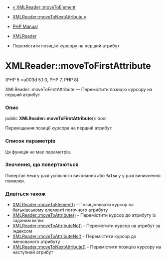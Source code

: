 - [« XMLReader::moveToElement](xmlreader.movetoelement.md)
- [XMLReader::moveToNextAttribute
»](xmlreader.movetonextattribute.md)

- [PHP Manual](index.md)
- [XMLReader](class.xmlreader.md)
- Перемістити позицію курсору на перший атрибут

# XMLReader::moveToFirstAttribute

(PHP 5 \>u003d 5.1.0, PHP 7, PHP 8)

XMLReader::moveToFirstAttribute — Перемістити позицію курсору на перший
атрибут

### Опис

public **XMLReader::moveToFirstAttribute**(): bool

Переміщення позиції курсора на перший атрибут.

### Список параметрів

Ця функція не має параметрів.

### Значення, що повертаються

Повертає **`true`** у разі успішного виконання або **`false`** у
у разі виникнення помилки.

### Дивіться також

- [XMLReader::moveToElement()](xmlreader.movetoelement.md) -
Позиціонувати курсор на батьківському елементі поточного атрибуту
- [XMLReader::moveToAttribute()](xmlreader.movetoattribute.md) -
Перемістити курсор до атрибуту із заданим ім'ям
- [XMLReader::moveToAttributeNo()](xmlreader.movetoattributeno.md) -
Перемістити курсор на атрибут за індексом
- [XMLReader::moveToAttributeNs()](xmlreader.movetoattributens.md) -
Перемістити курсор до іменованого атрибуту
- [XMLReader::moveToNextAttribute()](xmlreader.movetonextattribute.md) -
Перемістити позицію курсору на наступний атрибут
